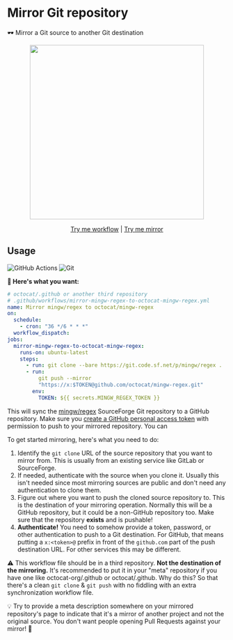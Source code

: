 # Mirror Git repository

🕶️ Mirror a Git source to another Git destination

<p align=center>
  <img width=400 src="https://i.imgur.com/vU2bVL5.png">
</p>

<div align=center>

<!-- prettier-ignore -->
[Try me workflow](https://github.com/actions4git/mirror/blob/main/.github/workflows/try-me.yml)
| [Try me mirror](https://github.com/actions4git/mirror-try-me)

</div>

## Usage

![GitHub Actions](https://img.shields.io/static/v1?style=for-the-badge&message=GitHub+Actions&color=2088FF&logo=GitHub+Actions&logoColor=FFFFFF&label=)
![Git](https://img.shields.io/static/v1?style=for-the-badge&message=Git&color=F05032&logo=Git&logoColor=FFFFFF&label=)

**🚀 Here's what you want:**

```yml
# octocat/.github or another third repository
# .github/workflows/mirror-mingw-regex-to-octocat-mingw-regex.yml
name: Mirror mingw/regex to octocat/mingw-regex
on:
  schedule:
    - cron: "36 */6 * * *"
  workflow_dispatch:
jobs:
  mirror-mingw-regex-to-octocat-mingw-regex:
    runs-on: ubuntu-latest
    steps:
      - run: git clone --bare https://git.code.sf.net/p/mingw/regex .
      - run:
          git push --mirror
          "https://x:$TOKEN@github.com/octocat/mingw-regex.git"
        env:
          TOKEN: ${{ secrets.MINGW_REGEX_TOKEN }}
```

This will sync the [mingw/regex] SourceForge Git repository to a GitHub
repository. Make sure you [create a GitHub personal access token] with
permission to push to your mirrored repository. You can

To get started mirroring, here's what you need to do:

1. Identify the `git clone` URL of the source repository that you want to mirror
   from. This is usually from an existing service like GitLab or SourceForge.
2. If needed, authenticate with the source when you clone it. Usually this isn't
   needed since most mirroring sources are public and don't need any
   authentication to clone them.
3. Figure out where you want to push the cloned source repository to. This is
   the destination of your mirroring operation. Normally this will be a GitHub
   repository, but it could be a non-GitHub repository too. Make sure that the
   repository **exists** and is pushable!
4. **Authenticate!** You need to somehow provide a token, password, or other
   authentication to push to a Git destination. For GitHub, that means putting a
   `x:<token>@` prefix in front of the `github.com` part of the push destination
   URL. For other services this may be different.

⚠️ This workflow file should be in a third repository. **Not the destination of
the mirroring.** It's recommended to put it in your "meta" repository if you
have one like octocat-org/.github or octocat/.github. Why do this? So that
there's a clean `git clone` & `git push` with no fiddling with an extra
synchronization workflow file.

💡 Try to provide a meta description somewhere on your mirrored repository's
page to indicate that it's a mirror of another project and not the original
source. You don't want people opening Pull Requests against your mirror! 🤣

<!-- prettier-ignore-start -->
[mingw/regex]: https://sourceforge.net/p/mingw/regex/ci/master/tree/
[create a github personal access token]: https://docs.github.com/en/authentication/keeping-your-account-and-data-secure/managing-your-personal-access-tokens
<!-- prettier-ignore-end -->
